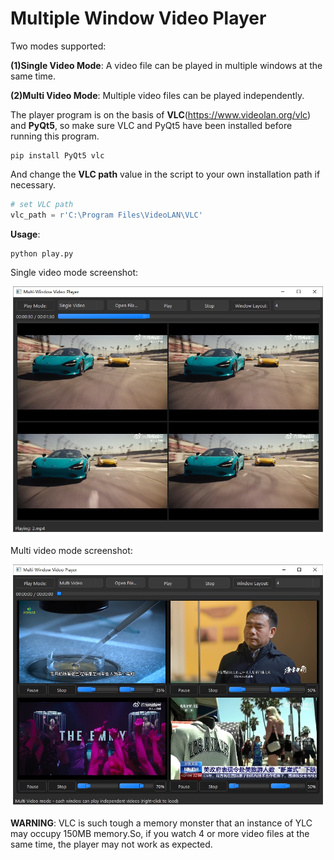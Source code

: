 # Multiple Window Video Player

Two modes supported:

**(1)Single Video Mode**: A video file can be played in multiple windows at the same time.

**(2)Multi Video Mode**: Multiple video files can be played independently.

The player program is on the basis of **VLC**(https://www.videolan.org/vlc) and **PyQt5**, so make sure VLC and PyQt5 have been installed before running this program.

```
pip install PyQt5 vlc
```

And change the **VLC path** value in the script to your own installation path if necessary.

```Python
# set VLC path
vlc_path = r'C:\Program Files\VideoLAN\VLC'
```

**Usage**:

```
python play.py
```


Single video mode screenshot:

![single video mode](/assets/single.png)

Multi video mode screenshot:

![multi video mode](/assets/multi.png)



**WARNING**: VLC is such tough a memory monster that an instance of YLC may occupy 150MB memory.So, if you watch 4 or more video files at the same time, the player may not work as expected. 
